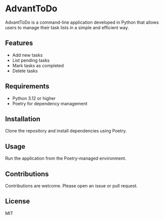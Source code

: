 # AdvantToDo
AdvantToDo is a command-line application developed in Python that allows users to manage their task lists in a simple and efficient way.

## Features
- Add new tasks  
- List pending tasks  
- Mark tasks as completed  
- Delete tasks  

## Requirements
- Python 3.12 or higher  
- Poetry for dependency management  

## Installation
Clone the repository and install dependencies using Poetry.

## Usage
Run the application from the Poetry-managed environment.

## Contributions
Contributions are welcome. Please open an issue or pull request.

## License
MIT
